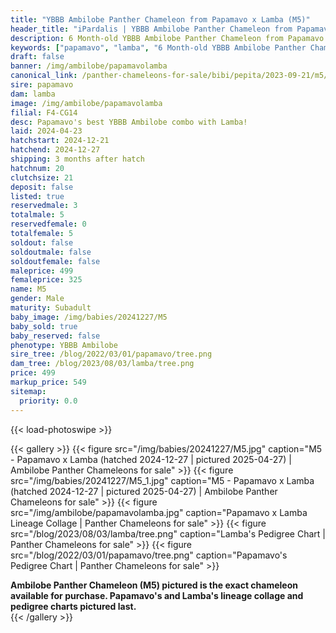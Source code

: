 ```yaml
---
title: "YBBB Ambilobe Panther Chameleon from Papamavo x Lamba (M5)"
header_title: "iPardalis | YBBB Ambilobe Panther Chameleon from Papamavo x Lamba | M5"
description: 6 Month-old YBBB Ambilobe Panther Chameleon from Papamavo and Lamba. Papamavo's best YBBB Ambilobe combo with Lamba! We've included sire and dam dendrograms if available, but you can view our Papamavo or Lamba breeder pages for more information.
keywords: ["papamavo", "lamba", "6 Month-old YBBB Ambilobe Panther Chameleon", "baby chameleons for sale", "buy panther chameleon", "panther for sale", "ambilobe panther chameleons for sale", "ambilobe panther chameleon for sale"]
draft: false
banner: /img/ambilobe/papamavolamba
canonical_link: /panther-chameleons-for-sale/bibi/pepita/2023-09-21/m5/
sire: papamavo
dam: lamba
image: /img/ambilobe/papamavolamba
filial: F4-CG14
desc: Papamavo's best YBBB Ambilobe combo with Lamba!
laid: 2024-04-23
hatchstart: 2024-12-21
hatchend: 2024-12-27
shipping: 3 months after hatch
hatchnum: 20
clutchsize: 21
deposit: false
listed: true
reservedmale: 3
totalmale: 5
reservedfemale: 0
totalfemale: 5
soldout: false
soldoutmale: false
soldoutfemale: false
maleprice: 499
femaleprice: 325
name: M5
gender: Male
maturity: Subadult
baby_image: /img/babies/20241227/M5
baby_sold: true
baby_reserved: false
phenotype: YBBB Ambilobe
sire_tree: /blog/2022/03/01/papamavo/tree.png
dam_tree: /blog/2023/08/03/lamba/tree.png
price: 499
markup_price: 549
sitemap: 
  priority: 0.0
---
```


{{< load-photoswipe >}}

{{< gallery >}}
  {{< figure src="/img/babies/20241227/M5.jpg" caption="M5 - Papamavo x Lamba (hatched 2024-12-27 | pictured 2025-04-27) | Ambilobe Panther Chameleons for sale" >}}
  {{< figure src="/img/babies/20241227/M5_1.jpg" caption="M5 - Papamavo x Lamba (hatched 2024-12-27 | pictured 2025-04-27) | Ambilobe Panther Chameleons for sale" >}}
  {{< figure src="/img/ambilobe/papamavolamba.jpg" caption="Papamavo x Lamba Lineage Collage | Panther Chameleons for sale" >}}
  {{< figure src="/blog/2023/08/03/lamba/tree.png" caption="Lamba's Pedigree Chart | Panther Chameleons for sale" >}}
  {{< figure src="/blog/2022/03/01/papamavo/tree.png" caption="Papamavo's Pedigree Chart | Panther Chameleons for sale" >}}
  <figcaption itemprop="description"><strong>Ambilobe Panther Chameleon (M5) pictured is the exact chameleon available for purchase. Papamavo's and Lamba's lineage collage and pedigree charts pictured last.</strong></figcaption>
{{< /gallery >}}
